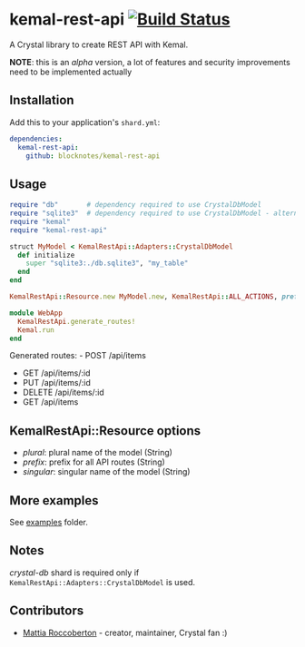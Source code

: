 # kemal-rest-api [![Build Status](https://travis-ci.org/blocknotes/kemal-rest-api.svg?branch=master)](https://travis-ci.org/blocknotes/kemal-rest-api)

A Crystal library to create REST API with Kemal.

**NOTE**: this is an *alpha* version, a lot of features and security improvements need to be implemented actually

## Installation

Add this to your application's `shard.yml`:

```yaml
dependencies:
  kemal-rest-api:
    github: blocknotes/kemal-rest-api
```

## Usage

```ruby
require "db"       # dependency required to use CrystalDbModel
require "sqlite3"  # dependency required to use CrystalDbModel - alternatives: crystal-mysql, crystal-pg
require "kemal"
require "kemal-rest-api"

struct MyModel < KemalRestApi::Adapters::CrystalDbModel
  def initialize
    super "sqlite3:./db.sqlite3", "my_table"
  end
end

KemalRestApi::Resource.new MyModel.new, KemalRestApi::ALL_ACTIONS, prefix: "api", singular: "item"

module WebApp
  KemalRestApi.generate_routes!
  Kemal.run
end
```

Generated routes:
- POST /api/items
- GET /api/items/:id
- PUT /api/items/:id
- DELETE /api/items/:id
- GET /api/items

## KemalRestApi::Resource options

- *plural*: plural name of the model (String)
- *prefix*: prefix for all API routes (String)
- *singular*: singular name of the model (String)

## More examples

See [examples](https://github.com/blocknotes/kemal-rest-api/tree/master/examples) folder.

## Notes

*crystal-db* shard is required only if `KemalRestApi::Adapters::CrystalDbModel` is used.

## Contributors

- [Mattia Roccoberton](http://blocknot.es) - creator, maintainer, Crystal fan :)
